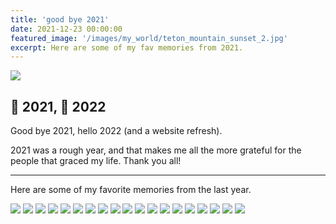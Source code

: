 ```yaml
---
title: 'good bye 2021'
date: 2021-12-23 00:00:00
featured_image: '/images/my_world/teton_mountain_sunset_2.jpg'
excerpt: Here are some of my fav memories from 2021.
---
```


![](/images/my_world/teton_river_sunset.jpg)

## 👋 2021, 👋 2022

Good bye 2021, hello 2022 (and a website refresh).

2021 was a rough year, and that makes me all the more grateful for the people that graced my life. Thank you all!

---
Here are some of my favorite memories from the last year.



<div class="gallery" data-columns="3">
	<img src="/images/my_world/camper_van_iceland.jpg">
	<img src="/images/my_world/fuck_the_system.jpg">
	<img src="/images/my_world/hawaii_sunset.jpg">
	<img src="/images/my_world/northern_lights_sketch.jpg">
	<img src="/images/my_world/yee_backyard.jpg">
	<img src="/images/my_world/breaded_chicken.jpg">
	<img src="/images/my_world/waitress.jpg">
	<img src="/images/my_world/kusama_flower.jpg">
	<img src="/images/my_world/vancouver_river.jpg">
	<img src="/images/my_world/vancover_lake_night.jpg">
	<img src="/images/me/gov_ball.jpg">
	<img src="/images/my_world/axe_throwing.jpg">
	<img src="/images/my_world/buvette_latte.jpg">
	<img src="/images/my_world/outside_lands.jpg">
	<img src="/images/my_world/iceland_waterfalls.jpg">
	<img src="/images/my_world/toronto_music_garden.jpg">
	<img src="/images/my_world/bang_bang_noodles.jpg">
	<img src="/images/my_world/kaws.jpg">
	<img src="/images/my_world/hawaii_sunrise.jpg">



</div>


